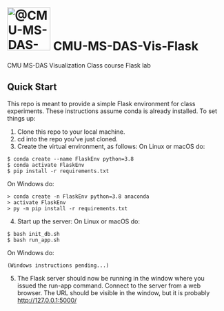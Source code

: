 # <img itemprop="image" class="avatar flex-shrink-0 mb-3 mr-3 mb-md-0 mr-md-4" src="https://avatars.githubusercontent.com/u/89392827?s=200&amp;v=4" width="100" height="100" alt="@CMU-MS-DAS-Vis-Mini Spring 2022"> CMU-MS-DAS-Vis-Flask
CMU MS-DAS Visualization Class course Flask lab

## Quick Start ##

This repo is meant to provide a simple Flask environment for class experiments.
These instructions assume conda is already installed.
To set things up:
1) Clone this repo to your local machine.
2) cd into the repo you've just cloned.
3) Create the virtual environment, as follows:
On Linux or macOS do:
```
$ conda create --name FlaskEnv python=3.8
$ conda activate FlaskEnv
$ pip install -r requirements.txt
```
On Windows do:
```
> conda create -n FlaskEnv python=3.8 anaconda
> activate FlaskEnv
> py -m pip install -r requirements.txt
```
4) Start up the server:
On Linux or macOS do:
```
$ bash init_db.sh
$ bash run_app.sh
```
On Windows do:
```
(Windows instructions pending...)
```
5) The Flask server should now be running in the window where you issued
   the run-app command.  Connect to the server from a web browser. The
   URL should be visible in the window, but it is probably
   http://127.0.0.1:5000/
